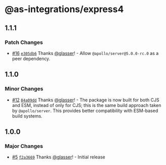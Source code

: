 # @as-integrations/express4

## 1.1.1

### Patch Changes

- [#16](https://github.com/apollo-server-integrations/apollo-server-integration-express4/pull/16) [`e305db6`](https://github.com/apollo-server-integrations/apollo-server-integration-express4/commit/e305db61182a72999144d62b70eab2a99a40660c) Thanks [@glasser](https://github.com/glasser)! - Allow `@apollo/server@5.0.0-rc.0` as a peer dependency.

## 1.1.0

### Minor Changes

- [#12](https://github.com/apollo-server-integrations/apollo-server-integration-express4/pull/12) [`84a09dd`](https://github.com/apollo-server-integrations/apollo-server-integration-express4/commit/84a09ddba77467ea0e7ba4fdec449ad60356f9da) Thanks [@glasser](https://github.com/glasser)! - The package is now built for both CJS and ESM, instead of only for CJS; this is the same build approach taken by `@apollo/server`. This provides better compatibility with ESM-based build systems.

## 1.0.0

### Major Changes

- [#5](https://github.com/apollo-server-integrations/apollo-server-integration-express4/pull/5) [`f2a3669`](https://github.com/apollo-server-integrations/apollo-server-integration-express4/commit/f2a3669db1273ac1bb4575fc417a1d291b15c0c4) Thanks [@glasser](https://github.com/glasser)! - Initial release
